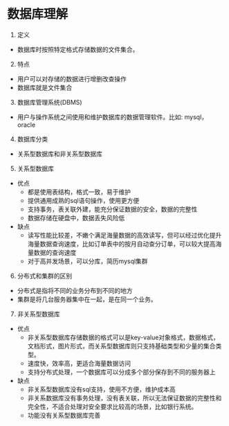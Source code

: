 # 数据库理解
1. 定义
  - 数据库时按照特定格式存储数据的文件集合。
2. 特点
  - 用户可以对存储的数据进行增删改查操作
  - 数据库就是文件集合
3. 数据库管理系统(DBMS)
  - 用户与操作系统之间使用和维护数据库的数据管理软件。比如: mysql，oracle
4. 数据库分类
  - 关系型数据库和非关系型数据库
5. 关系型数据库
  + 优点
    - 都是使用表结构，格式一致，易于维护
    - 提供通用成熟的sql语句操作，使用更方便
    - 支持事务，表关联外建，能充分保证数据的安全，数据的完整性
    - 数据存储在硬盘中，数据丢失风险低
  + 缺点
    - 读写性能比较差，不嫩个满足海量数据的高效读写，但可以经过优化提升海量数据查询速度，比如订单表中的按月自动查分订单，可以较大提高海量数据的查询速度
    - 对于高并发场景，可以分库，简历mysql集群
6. 分布式和集群的区别
  - 分布式是指将不同的业务分布到不同的地方
  - 集群是将几台服务器集中在一起，是在同一个业务。
7. 非关系型数据库
  + 优点
    - 非关系型数据库存储数据的格式可以是key-value对象格式，数据格式，文档形式，图片形式，而关系型数据库则只支持基础类型和少量的集合类型。
    - 速度快，效率高，更适合海量数据访问
    - 支持分布式处理，一个数据库可以分成多个部分保存到不同的服务器上
  + 缺点
    - 非关系型数据库没有sql支持，使用不方便，维护成本高
    - 非关系数据库没有事务处理，没有表关联，所以无法保证数据的完整性和完全性，不适合处理对安全要求比较高的场景，比如银行系统。
    - 功能没有关系型数据库完善